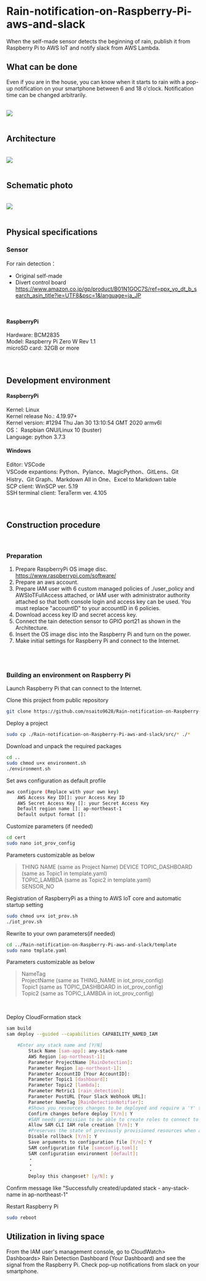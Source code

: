 # Rain-notification-on-Raspberry-Pi-aws-and-slack
When the self-made sensor detects the beginning of rain, publish it from Raspberry Pi to AWS IoT and notify slack from AWS Lambda.
<br>

## **What can be done**
Even if you are in the house, you can know when it starts to rain with a pop-up notification on your smartphone between 6 and 18 o'clock.  Notification time can be changed arbitrarily.  

<br />
<img src="img/concept_rain.PNG">
<br />
<br />

## **Architecture**
<br />
<img src="img/architecture_rain.PNG">
<br />
<br />

## **Schematic photo**
<br />
<img src="img/pys_conf_rain.PNG">
<br />
<br />

## **Physical specifications**
### **Sensor**

For rain detection：  
* Original self-made  
* Divert control board   https://www.amazon.co.jp/gp/product/B01N1GOC7S/ref=ppx_yo_dt_b_search_asin_title?ie=UTF8&psc=1&language=ja_JP  
<br>

#### **RaspberryPi**
Hardware: BCM2835  
Model: Raspberry Pi Zero W Rev 1.1  
microSD card: 32GB or more  
<br>
<br />

## **Development environment**
#### **RaspberryPi**
Kernel: Linux  
Kernel release No.: 4.19.97+  
Kernel version: #1294 Thu Jan 30 13:10:54 GMT 2020 armv6l  
OS： Raspbian GNU/Linux 10 (buster)  
Language: python 3.7.3  
#### **Windows**
Editor: VSCode  
VSCode expantions: Python、Pylance、MagicPython、GitLens、Git Histry、Git Graph、Markdown All in One、Excel to Markdown table  
SCP client: WinSCP ver. 5.19  
SSH terminal client: TeraTerm ver. 4.105  
<br>
<br>

## **Construction procedure**
<br>

### **Preparation**
1.  Prepare RaspberryPi OS image disc.  https://www.raspberrypi.com/software/
2.  Prepare an aws account.
3.  Prepare IAM user with 6 custom managed policies of ./user_policy and AWSIoTFullAccess attached, or IAM user with administrator authority attached so that both console login and access key can be used.  You must replace "accountID" to your accountID in 6 policies.
4. Download access key ID and secret access key.
5. Connect the tain detection sensor to GPIO port21 as shown in the Architecture.
6. Insert the OS image disc into the Raspberry Pi and turn on the power.
7. Make initial settings for Raspberry Pi and connect to the Internet.
<br>
<br>

### **Building an environment on Raspberry Pi**
Launch Raspberry Pi that can connect to the Internet.  
  
  
Clone this project from public repository
```sh  
git clone https://github.com/nsaito9628/Rain-notification-on-Raspberry-Pi-aws-and-slack.git
```
  
Deploy a project  
``` sh
sudo cp ./Rain-notification-on-Raspberry-Pi-aws-and-slack/src/* ./*
```

Download and unpack the required packages
```sh
cd ..
sudo chmod u+x environment.sh
./environment.sh
```
  
Set aws configuration as default profile  
```sh
aws configure (Replace with your own key)  
    AWS Access Key ID[]: your Access Key ID
    AWS Secret Access Key []: your Secret Access Key
    Default region name []: ap-northeast-1
    Default output format []:
```

Customize parameters (if needed)  
``` sh
cd cert
sudo nano iot_prov_config
```
Parameters customizable as below 
>THING NAME (same as Project Name)
DEVICE
TOPIC_DASHBOARD (same as Topic1 in template.yaml)  
TOPIC_LAMBDA (same as Topic2 in template.yaml)  
SENSOR_NO

Registration of RaspberryPi as a thing to AWS IoT core and automatic startup setting
```sh
sudo chmod u+x iot_prov.sh
./iot_prov.sh
```
  
Rewrite to your own parameters(if needed)
```sh
cd ../Rain-notification-on-Raspberry-Pi-aws-and-slack/template
sudo nano tmplate.yaml   
```
 
Parameters customizable as below  
>NameTag  
ProjectName (same as THING_NAME in iot_prov_config)  
Topic1 (same as TOPIC_DASHBOARD in iot_prov_config)  
Topic2 (same as TOPIC_LAMBDA in iot_prov_config)  

<br>

Deploy CloudFormation stack
```sh
sam build
sam deploy --guided --capabilities CAPABILITY_NAMED_IAM

    #Enter any stack name and [Y/N]  
        Stack Name [sam-app]: any-stack-name  
        AWS Region [ap-northeast-1]: 
        Parameter ProjectName [RainDetection]: 
        Parameter Region [ap-northeast-1]: 
        Parameter AccountID [Your AccountID]: 
        Parameter Topic1 [dashboard]: 
        Parameter Topic2 [lambda]: 
        Parameter Metric1 [rain_detection]: 
        Parameter PostURL [Your Slack Webhook URL]: 
        Parameter NameTag [RainDetectionNotifier]: 
        #Shows you resources changes to be deployed and require a 'Y' to initiate deploy
        Confirm changes before deploy [Y/n]: Y
        #SAM needs permission to be able to create roles to connect to the resources in your template
        Allow SAM CLI IAM role creation [Y/n]: Y
        #Preserves the state of previously provisioned resources when an operation fails
        Disable rollback [Y/n]: Y
        Save arguments to configuration file [Y/n]: Y
        SAM configuration file [samconfig.toml]: 
        SAM configuration environment [default]: 
        ・  
        ・  
        ・  
        Deploy this changeset? [y/N]: y
```
Confirm message like "Successfully created/updated stack - any-stack-name in ap-northeast-1"  
  
Restart Raspberry Pi
```sh
sudo reboot   
```  
  
## **Utilization in living space** ##

From the IAM user's management console, go to CloudWatch> Dashboards> Rain Detection Dashboard (Your Dashboard) and see the signal from the Raspberry Pi.  Check pop-up notifications from slack on your smartphone. 